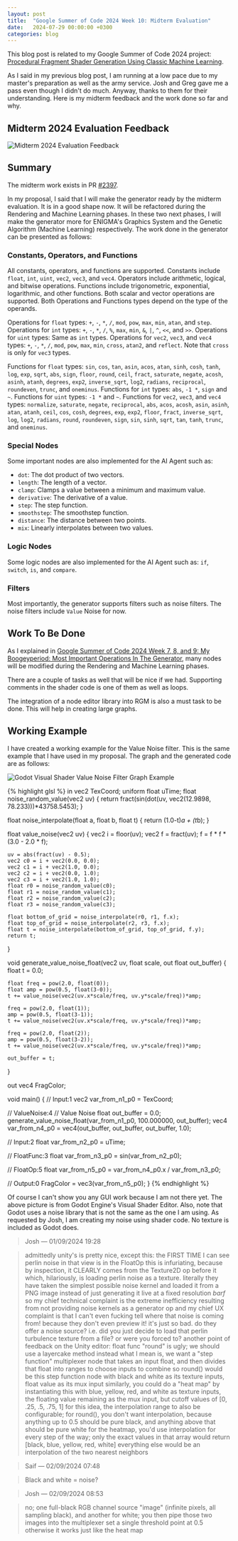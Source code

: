 ```yaml
---
layout: post
title:  "Google Summer of Code 2024 Week 10: Midterm Evaluation"
date:   2024-07-29 00:00:00 +0300
categories: blog
---
```


This blog post is related to my Google Summer of Code 2024 project: [Procedural Fragment Shader Generation Using Classic Machine Learning][my-google-summer-of-code-2024-project].

As I said in my previous blog post, I am running at a low pace due to my master's preparation as well as the army service. Josh and Greg gave me a pass even though I didn't do much. Anyway, thanks to them for their understanding. Here is my midterm feedback and the work done so far and why.

## Midterm 2024 Evaluation Feedback

![Midterm 2024 Evaluation Feedback](/gsoc24-blog/assets/midterm-2024-evaluation-feedback.png)

## Summary

The midterm work exists in PR [#2397](https://github.com/enigma-dev/enigma-dev/pull/2397).

In my proposal, I said that I will make the generator ready by the midterm evaluation. It is in a good shape now. It will be refactored during the Rendering and Machine Learning phases. In these two next phases, I will make the generator more for ENIGMA's Graphics System and the Genetic Algorithm (Machine Learning) respectively. The work done in the generator can be presented as follows:

### Constants, Operators, and Functions

All constants, operators, and functions are supported. Constants include ``float``, ``int``, ``uint``, ``vec2``, ``vec3``, and ``vec4``. Operators include arithmetic, logical, and bitwise operations. Functions include trigonometric, exponential, logarithmic, and other functions. Both scalar and vector operations are supported. Both Operations and Functions types depend on the type of the operands.


Operations for ``float`` types: ``+``, ``-``, ``*``, ``/``, ``mod``, ``pow``, ``max``, ``min``, ``atan``, and ``step``.
Operations for ``int`` types: ``+``, ``-``, ``*``, ``/``, ``%``, ``max``, ``min``, ``&``, ``|``, ``^``, ``<<``, and ``>>``.
Operations for ``uint`` types: Same as ``int`` types.
Operations for ``vec2``, ``vec3``, and ``vec4`` types: ``+``, ``-``, ``*``, ``/``, ``mod``, ``pow``, ``max``, ``min``, ``cross``, ``atan2``, and ``reflect``. Note that ``cross`` is only for ``vec3`` types.

Functions for ``float`` types: ``sin``, ``cos``, ``tan``, ``asin``, ``acos``, ``atan``, ``sinh``, ``cosh``, ``tanh``, ``log``, ``exp``, ``sqrt``, ``abs``, ``sign``, ``floor``, ``round``, ``ceil``, ``fract``, ``saturate``, ``negate``, ``acosh``, ``asinh``, ``atanh``, ``degrees``, ``exp2``, ``inverse_sqrt``, ``log2``, ``radians``, ``reciprocal``, ``roundeven``, ``trunc``, and ``oneminus``.
Functions for ``int`` types: ``abs``, ``-1 *``, ``sign`` and ``~``.
Functions for ``uint`` types: ``-1 *`` and ``~``.
Functions for ``vec2``, ``vec3``, and ``vec4`` types: ``normalize``, ``saturate``, ``negate``, ``reciprocal``, ``abs``, ``acos``, ``acosh``, ``asin``, ``asinh``, ``atan``, ``atanh``, ``ceil``, ``cos``, ``cosh``, ``degrees``, ``exp``, ``exp2``, ``floor``, ``fract``, ``inverse_sqrt``, ``log``, ``log2``, ``radians``, ``round``, ``roundeven``, ``sign``, ``sin``, ``sinh``, ``sqrt``, ``tan``, ``tanh``, ``trunc``, and ``oneminus``.

### Special Nodes

Some important nodes are also implemented for the AI Agent such as:
- ``dot``: The dot product of two vectors.
- ``length``: The length of a vector.
- ``clamp``: Clamps a value between a minimum and maximum value.
- ``derivative``: The derivative of a value.
- ``step``: The step function.
- ``smoothstep``: The smoothstep function.
- ``distance``: The distance between two points.
- ``mix``: Linearly interpolates between two values.

### Logic Nodes

Some logic nodes are also implemented for the AI Agent such as: ``if``, ``switch``, ``is``, and ``compare``.

### Filters

Most importantly, the generator supports filters such as noise filters. The noise filters include ``Value`` Noise for now.

## Work To Be Done

As I explained in [Google Summer of Code 2024 Week 7, 8, and 9: My Boogeyperiod: Most Important Operations In The Generator](https://k0t0z.github.io/gsoc24-blog/blog/2024/07/07/google-summer-of-code-2024-week-7-8-and-9-my-boogeyperiod.html), many nodes will be modified during the Rendering and Machine Learning phases.

There are a couple of tasks as well that will be nice if we had. Supporting comments in the shader code is one of them as well as loops.

The integration of a node editor library into RGM is also a must task to be done. This will help in creating large graphs.

## Working Example

I have created a working example for the Value Noise filter. This is the same example that I have used in my proposal. The graph and the generated code are as follows:

![Godot Visual Shader Value Noise Filter Graph Example](/gsoc24-blog/assets/godot-visual-shader-value-noise-filter-graph-example.png)

{% highlight glsl %}
in vec2 TexCoord;
uniform float uTime;
float noise_random_value(vec2 uv) {
	return fract(sin(dot(uv, vec2(12.9898, 78.233)))*43758.5453);
}

float noise_interpolate(float a, float b, float t) {
	return (1.0-t)*a + (t*b);
}

float value_noise(vec2 uv) {
	vec2 i = floor(uv);
	vec2 f = fract(uv);
	f = f * f * (3.0 - 2.0 * f);
	
	uv = abs(fract(uv) - 0.5);
	vec2 c0 = i + vec2(0.0, 0.0);
	vec2 c1 = i + vec2(1.0, 0.0);
	vec2 c2 = i + vec2(0.0, 1.0);
	vec2 c3 = i + vec2(1.0, 1.0);
	float r0 = noise_random_value(c0);
	float r1 = noise_random_value(c1);
	float r2 = noise_random_value(c2);
	float r3 = noise_random_value(c3);
	
	float bottom_of_grid = noise_interpolate(r0, r1, f.x);
	float top_of_grid = noise_interpolate(r2, r3, f.x);
	float t = noise_interpolate(bottom_of_grid, top_of_grid, f.y);
	return t;
}

void generate_value_noise_float(vec2 uv, float scale, out float out_buffer) {
	float t = 0.0;
	
	float freq = pow(2.0, float(0));
	float amp = pow(0.5, float(3-0));
	t += value_noise(vec2(uv.x*scale/freq, uv.y*scale/freq))*amp;
	
	freq = pow(2.0, float(1));
	amp = pow(0.5, float(3-1));
	t += value_noise(vec2(uv.x*scale/freq, uv.y*scale/freq))*amp;
	
	freq = pow(2.0, float(2));
	amp = pow(0.5, float(3-2));
	t += value_noise(vec2(uv.x*scale/freq, uv.y*scale/freq))*amp;
	
	out_buffer = t;
}

out vec4 FragColor;

void main() {
// Input:1
	vec2 var_from_n1_p0 = TexCoord;

// ValueNoise:4
	// Value Noise
	float out_buffer = 0.0;
	generate_value_noise_float(var_from_n1_p0, 100.000000, out_buffer);
	vec4 var_from_n4_p0 = vec4(out_buffer, out_buffer, out_buffer, 1.0);
	
// Input:2
	float var_from_n2_p0 = uTime;

// FloatFunc:3
	float var_from_n3_p0 = sin(var_from_n2_p0);

// FloatOp:5
	float var_from_n5_p0 = var_from_n4_p0.x / var_from_n3_p0;

// Output:0
	FragColor = vec3(var_from_n5_p0);
}
{% endhighlight %}

Of course I can't show you any GUI work because I am not there yet. The above picture is from Godot Engine's Visual Shader Editor. Also, note that Godot uses a noise library that is not the same as the one I am using. As requested by Josh, I am creating my noise using shader code. No texture is included as Godot does.

> Josh — 01/09/2024 19:28

> admittedly unity's is pretty nice, except this: the FIRST TIME I can see perlin noise in that view is in the FloatOp
> this is infuriating, because by inspection, it CLEARLY comes from the Texture2D op before it
> which, hilariously, is loading perlin noise as a texture.
> literally they have taken the simplest possible noise kernel and loaded it from a PNG image instead of just generating it live at a fixed resolution
> *barf*
> so my chief technical complaint is the extreme inefficiency resulting from not providing noise kernels as a generator op
> and my chief UX complaint is that I can't even fucking tell where that noise is coming from! because they don't even preview it!
> it's just so bad.
> do they offer a noise source? i.e. did you just decide to load that perlin turbulence texture from a file? or were you forced to?
> another point of feedback on the Unity editor: float func "round" is ugly; we should use a layercake method instead
> what I mean is, we want a "step function" multiplexer node that takes an input float, and then divides that float into ranges to choose inputs to combine
> so round() would be this step function node with black and white as its texture inputs, float value as its mux input
> similarly, you could do a "heat map" by instantiating this with blue, yellow, red, and white as texture inputs, the floating value remaining as the mux input, but cutoff values of [0, .25, .5, .75, 1]
> for this idea, the interpolation range to also be configurable; for round(), you don't want interpolation, because anything up to 0.5 should be pure black, and anything above that should be pure white
> for the heatmap, you'd use interpolation for every step of the way; only the exact values in that array would return [black, blue, yellow, red, white]
> everything else would be an interpolation of the two nearest neighbors

> Saif — 02/09/2024 07:48

> Black and white = noise?

> Josh — 02/09/2024 08:53

> no; one full-black RGB channel source "image" (infinite pixels, all sampling black), and another for white; you then pipe those two images into the multiplexer
> set a single threshold point at 0.5
> otherwise it works just like the heat map


[my-google-summer-of-code-2024-project]: https://summerofcode.withgoogle.com/programs/2024/projects/wYTZuQbA

